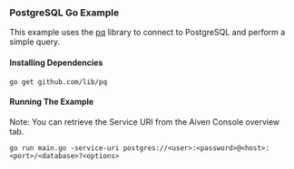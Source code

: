 ### PostgreSQL Go Example

This example uses the [pq](https://github.com/lib/pq) library to connect to PostgreSQL and perform a simple query.
#### Installing Dependencies  

```
go get github.com/lib/pq
```

#### Running The Example
Note: You can retrieve the Service URI from the Aiven Console overview tab.
```
go run main.go -service-uri postgres://<user>:<password>@<host>:<port>/<database>?<options>
```
